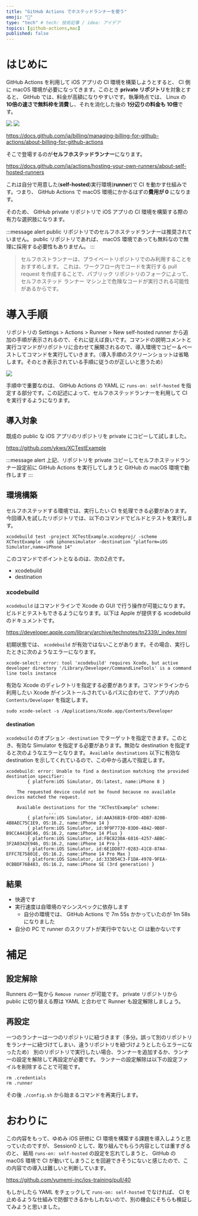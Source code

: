 ```yaml
---
title: "GitHub Actions でホステッドランナーを使う"
emoji: "🚀"
type: "tech" # tech: 技術記事 / idea: アイデア
topics: [github-actions,mac]
published: false
---
```


# はじめに

GitHub Actions を利用して iOS アプリの CI 環境を構築しようとすると、 CI 側に macOS 環境が必要になってきます。このとき **private リポジトリ**を対象とすると、 GitHub では、料金が高額になりやすいです。執筆時点では、 Linux の **10倍の速さで無料枠を消費**し、それを消化した後の **1分辺りの料金も 10倍**です。

![](https://storage.googleapis.com/zenn-user-upload/1644b114389a-20230318.png)
![](https://storage.googleapis.com/zenn-user-upload/8116a3dd9d98-20230318.png)

https://docs.github.com/ja/billing/managing-billing-for-github-actions/about-billing-for-github-actions

そこで登場するのが**セルフホステッドランナー**になります。

https://docs.github.com/ja/actions/hosting-your-own-runners/about-self-hosted-runners

これは自分で用意した(**self-hosted**)実行環境(**runner**)で CI を動かす仕組みです。つまり、 GitHub Actions で macOS 環境にかかるはずの**費用が 0** になります。

そのため、 GitHub private リポジトリで iOS アプリの CI 環境を構築する際の有力な選択肢になります。

:::message alert
public リポジトリでのセルフホステッドランナーは推奨されていません。 public リポジトリであれば、 macOS 環境であっても無料なので無理に採用する必要性もありません。
:::

> セルフホストランナーは、プライベートリポジトリでのみ利用することをおすすめします。 これは、ワークフロー内でコードを実行する pull request を作成することで、パブリック リポジトリのフォークによって、セルフホステッド ランナー マシン上で危険なコードが実行される可能性があるからです。

# 導入手順

リポジトリの Settings > Actions > Runner > New self-hosted runner から追加の手順が表示されるので、それに従えば良いです。コマンドの説明コメントと実行コマンドがリポジトリに合わせて展開されるので、導入環境でコピー＆ペーストしてコマンドを実行していきます。（導入手順のスクリーンショットは省略します。そのとき表示されている手順に従うのが正しいと思うため）

![](https://storage.googleapis.com/zenn-user-upload/95892b9e94f4-20230316.png)

手順中で重要なのは、 GitHub Actions の YAML に `runs-on: self-hosted` を指定する部分です。この記述によって、セルフホステッドランナーを利用して CI を実行するようになります。

## 導入対象

既成の public な iOS アプリのリポジトリを private にコピーして試しました。

https://github.com/ykws/XCTestExample

:::message alert
上記、リポジトリを private コピーしてセルフホステッドランナー設定前に GitHub Actions を実行してしまうと GitHub の macOS 環境で動作します
:::

## 環境構築

セルフホステッドする環境では、実行したい CI を処理できる必要があります。
今回導入を試したリポジトリでは、以下のコマンドでビルドとテストを実行します。

```
xcodebuild test -project XCTestExample.xcodeproj/ -scheme XCTestExample -sdk iphonesimulator -destination "platform=iOS Simulator,name=iPhone 14"
```

このコマンドでポイントとなるのは、次の2点です。

- xcodebuild
- destination

### xcodebuild

`xcodebuild` はコマンドラインで Xcode の GUI で行う操作が可能になります。ビルドとテストもできるようになります。以下は Apple が提供する xcodebuild のドキュメントです。

https://developer.apple.com/library/archive/technotes/tn2339/_index.html

初期状態では、 `xcodebuild` が有効ではないことがあります。その場合、実行したときに次のようなエラーになります。

```
xcode-select: error: tool 'xcodebuild' requires Xcode, but active developer directory '/Library/Developer/CommandLineTools' is a command line tools instance
```

有効な Xcode のディレクトリを指定する必要があります。コマンドラインから利用したい Xcode がインストールされているパスに合わせて、アプリ内の `Contents/Developer` を指定します。

```
sudo xcode-select -s /Applications/Xcode.app/Contents/Developer
```

#### destination

`xcodebuild` のオプション `-destination` でターゲットを指定できます。このとき、有効な Simulator を指定する必要があります。無効な destination を指定すると次のようなエラーとなります。 `Available destinations` 以下に有効な destination を示してくれているので、この中から選んで指定します。

```
xcodebuild: error: Unable to find a destination matching the provided destination specifier:
		{ platform:iOS Simulator, OS:latest, name:iPhone 8 }

	The requested device could not be found because no available devices matched the request.

	Available destinations for the "XCTestExample" scheme:
                ...
		{ platform:iOS Simulator, id:AAA36B19-EFDD-4DB7-820B-4B8AEC75C1E9, OS:16.2, name:iPhone 14 }
		{ platform:iOS Simulator, id:9F9F7730-83D0-4842-9B0F-B9CCA441BC46, OS:16.2, name:iPhone 14 Plus }
		{ platform:iOS Simulator, id:FBC8230A-6816-4257-ABBC-3F2A0342E946, OS:16.2, name:iPhone 14 Pro }
		{ platform:iOS Simulator, id:6E1DD877-0283-41C8-87A4-EFFC7E75801E, OS:16.2, name:iPhone 14 Pro Max }
		{ platform:iOS Simulator, id:333054C3-F1DA-4978-9FEA-0CBBDF76B483, OS:16.2, name:iPhone SE (3rd generation) }
```

## 結果
- 快適です
- 実行速度は自環境のマシンスペックに依存します
  - 自分の環境では、 GitHub Actions で 7m 55s かかっていたのが 1m 58s になりました
- 自分の PC で runner のスクリプトが実行中でないと CI は動かないです

# 補足
## 設定解除

Runners の一覧から `Remove runner` が可能です。
private リポジトリから public に切り替える際は YAML と合わせて Runner も設定解除しましょう。

## 再設定

一つのランナーは一つのリポジトリに紐づきます（多分。誤って別のリポジトリをランナーに紐づけてしまい、違うリポジトリを紐づけようとしたらエラーになったため）
別のリポジトリで実行したい場合、ランナーを追加するか、ランナーの設定を解除して再設定が必要です。
ランナーの設定解除は以下の設定ファイルを削除することで可能です。

```
rm .credentials
rm .runner
```

その後 `./config.sh` から始まるコマンドを再実行します。

# おわりに

この内容をもって、ゆめみ iOS 研修に CI 環境を構築する課題を導入しようと思っていたのですが、
Session0 として、取り組んでもらう内容としては重すぎるのと、
結局 `runs-on: self-hosted` の設定を忘れてしまうと、 GitHub の macOS 環境で CI が動いてしまうことを回避できそうにないと感じたので、この内容での導入は難しいと判断しています。

https://github.com/yumemi-inc/ios-training/pull/40

もしかしたら YAML をチェックして `runs-on: self-hosted` でなければ、 CI を止めるような仕組みで防御できるかもしれないので、別の機会にそちらも検証してみようと思いました。
